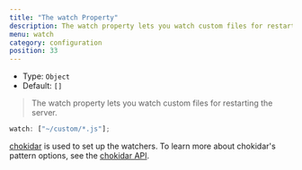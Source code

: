 ```yaml
---
title: "The watch Property"
description: The watch property lets you watch custom files for restarting the server.
menu: watch
category: configuration
position: 33
---
```


- Type: `Object`
- Default: `[]`

> The watch property lets you watch custom files for restarting the server.

```js
watch: ["~/custom/*.js"];
```

[chokidar](https://github.com/paulmillr/chokidar) is used to set up the watchers. To learn more about chokidar's pattern options, see the [chokidar API](https://github.com/paulmillr/chokidar#api).
